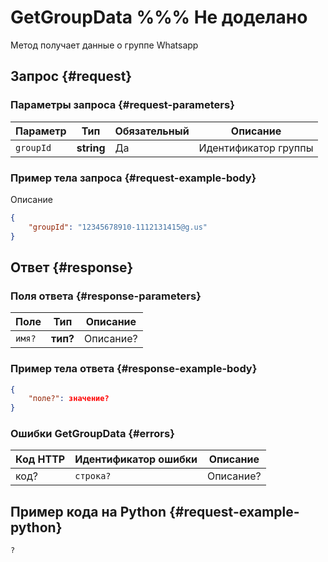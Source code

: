 # GetGroupData %%% Не доделано

Метод получает данные о группе Whatsapp

## Запрос {#request}

### Параметры запроса {#request-parameters}

Параметр | Тип | Обязательный | Описание
----- | ----- | ----- | -----
`groupId` | **string** | Да | Идентификатор группы

### Пример тела запроса {#request-example-body}

Описание
```json
{
    "groupId": "12345678910-1112131415@g.us"
}
```

## Ответ {#response}

### Поля ответа {#response-parameters}

Поле | Тип |  Описание
----- | ----- | ----- 
`имя?` | **тип?** | Описание?

### Пример тела ответа {#response-example-body}

```json
{
    "поле?": значение?
}
```

### Ошибки GetGroupData {#errors}

Код HTTP | Идентификатор ошибки | Описание
----- | ----- | -----
код? | `строка?` | Описание?

## Пример кода на Python  {#request-example-python}

```python
?
```